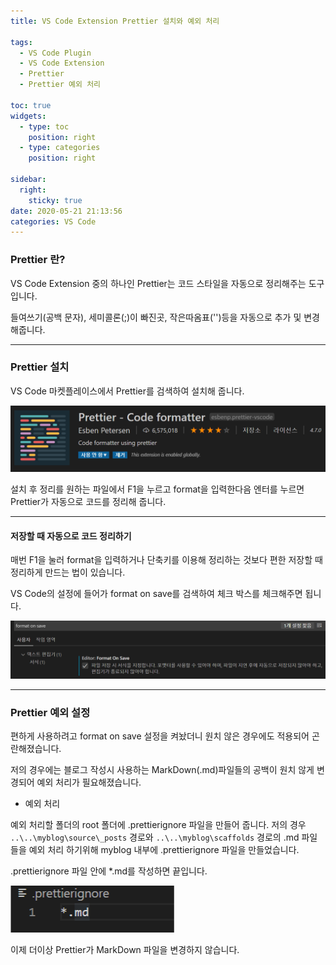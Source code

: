 ```yaml
---
title: VS Code Extension Prettier 설치와 예외 처리

tags:
  - VS Code Plugin
  - VS Code Extension
  - Prettier
  - Prettier 예외 처리

toc: true
widgets:
  - type: toc
    position: right
  - type: categories
    position: right

sidebar:
  right:
    sticky: true
date: 2020-05-21 21:13:56
categories: VS Code
---
```


### Prettier 란?

VS Code Extension 중의 하나인 Prettier는 코드 스타일을 자동으로 정리해주는 도구입니다.

들여쓰기(공백 문자), 세미콜론(;)이 빠진곳, 작은따옴표('')등을 자동으로 추가 및 변경해줍니다.

<!-- more -->

------
### Prettier 설치

VS Code 마켓플레이스에서 Prettier를 검색하여 설치해 줍니다.

![Prettier](/images/Prettier.png)

설치 후 정리를 원하는 파일에서 F1을 누르고 format을 입력한다음 엔터를 누르면 Prettier가 자동으로 코드를 정리해 줍니다.

------
#### 저장할 때 자동으로 코드 정리하기

매번 F1을 눌러 format을 입력하거나 단축키를 이용해 정리하는 것보다 편한 저장할 때 정리하게 만드는 법이 있습니다.

VS Code의 설정에 들어가 format on save를 검색하여 체크 박스를 체크해주면 됩니다.

![Prettier 저장할 때 자동으로 코드 정리](/images/Prettier_OnSave.png)

------
### Prettier 예외 설정

편하게 사용하려고 format on save 설정을 켜놨더니 원치 않은 경우에도 적용되어 곤란해졌습니다.

저의 경우에는 블로그 작성시 사용하는 MarkDown(.md)파일들의 공백이 원치 않게 변경되어 예외 처리가 필요해졌습니다.

* 예외 처리

예외 처리할 폴더의 root 폴더에 .prettierignore 파일을 만들어 줍니다.
저의 경우 `..\..\myblog\source\_posts` 경로와 `..\..\myblog\scaffolds` 경로의 .md 파일들을 예외 처리 하기위해 myblog 내부에 .prettierignore 파일을 만들었습니다.

.prettierignore 파일 안에 *.md를 작성하면 끝입니다.

![Prettier MarkDown예외 설정](/images/prettierignore.png)

이제 더이상 Prettier가 MarkDown 파일을 변경하지 않습니다.